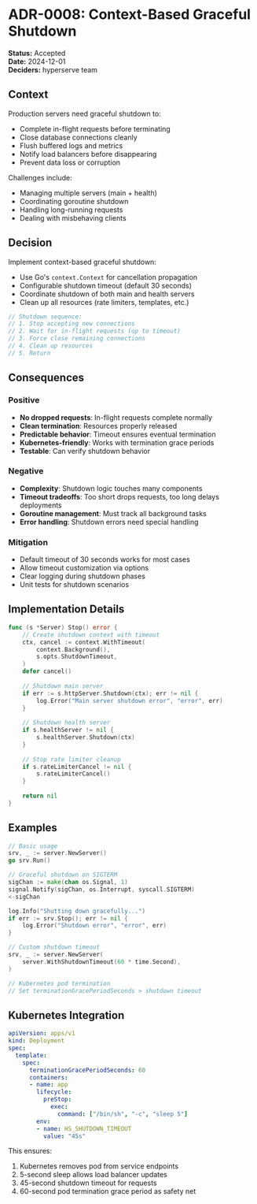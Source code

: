 # ADR-0008: Context-Based Graceful Shutdown

**Status:** Accepted  
**Date:** 2024-12-01  
**Deciders:** hyperserve team  

## Context

Production servers need graceful shutdown to:
- Complete in-flight requests before terminating
- Close database connections cleanly
- Flush buffered logs and metrics
- Notify load balancers before disappearing
- Prevent data loss or corruption

Challenges include:
- Managing multiple servers (main + health)
- Coordinating goroutine shutdown
- Handling long-running requests
- Dealing with misbehaving clients

## Decision

Implement context-based graceful shutdown:
- Use Go's `context.Context` for cancellation propagation
- Configurable shutdown timeout (default 30 seconds)
- Coordinate shutdown of both main and health servers
- Clean up all resources (rate limiters, templates, etc.)

```go
// Shutdown sequence:
// 1. Stop accepting new connections
// 2. Wait for in-flight requests (up to timeout)
// 3. Force close remaining connections
// 4. Clean up resources
// 5. Return
```

## Consequences

### Positive
- **No dropped requests**: In-flight requests complete normally
- **Clean termination**: Resources properly released
- **Predictable behavior**: Timeout ensures eventual termination
- **Kubernetes-friendly**: Works with termination grace periods
- **Testable**: Can verify shutdown behavior

### Negative
- **Complexity**: Shutdown logic touches many components
- **Timeout tradeoffs**: Too short drops requests, too long delays deployments
- **Goroutine management**: Must track all background tasks
- **Error handling**: Shutdown errors need special handling

### Mitigation
- Default timeout of 30 seconds works for most cases
- Allow timeout customization via options
- Clear logging during shutdown phases
- Unit tests for shutdown scenarios

## Implementation Details

```go
func (s *Server) Stop() error {
    // Create shutdown context with timeout
    ctx, cancel := context.WithTimeout(
        context.Background(), 
        s.opts.ShutdownTimeout,
    )
    defer cancel()
    
    // Shutdown main server
    if err := s.httpServer.Shutdown(ctx); err != nil {
        log.Error("Main server shutdown error", "error", err)
    }
    
    // Shutdown health server
    if s.healthServer != nil {
        s.healthServer.Shutdown(ctx)
    }
    
    // Stop rate limiter cleanup
    if s.rateLimiterCancel != nil {
        s.rateLimiterCancel()
    }
    
    return nil
}
```

## Examples

```go
// Basic usage
srv, _ := server.NewServer()
go srv.Run()

// Graceful shutdown on SIGTERM
sigChan := make(chan os.Signal, 1)
signal.Notify(sigChan, os.Interrupt, syscall.SIGTERM)
<-sigChan

log.Info("Shutting down gracefully...")
if err := srv.Stop(); err != nil {
    log.Error("Shutdown error", "error", err)
}

// Custom shutdown timeout
srv, _ := server.NewServer(
    server.WithShutdownTimeout(60 * time.Second),
)

// Kubernetes pod termination
// Set terminationGracePeriodSeconds > shutdown timeout
```

## Kubernetes Integration

```yaml
apiVersion: apps/v1
kind: Deployment
spec:
  template:
    spec:
      terminationGracePeriodSeconds: 60
      containers:
      - name: app
        lifecycle:
          preStop:
            exec:
              command: ["/bin/sh", "-c", "sleep 5"]
        env:
        - name: HS_SHUTDOWN_TIMEOUT
          value: "45s"
```

This ensures:
1. Kubernetes removes pod from service endpoints
2. 5-second sleep allows load balancer updates
3. 45-second shutdown timeout for requests
4. 60-second pod termination grace period as safety net